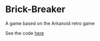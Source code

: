 # Brick-Breaker
 A game based on the Arkanoid retro game

 See the code [here](Brick-Breaker/Assets/Scripts)

